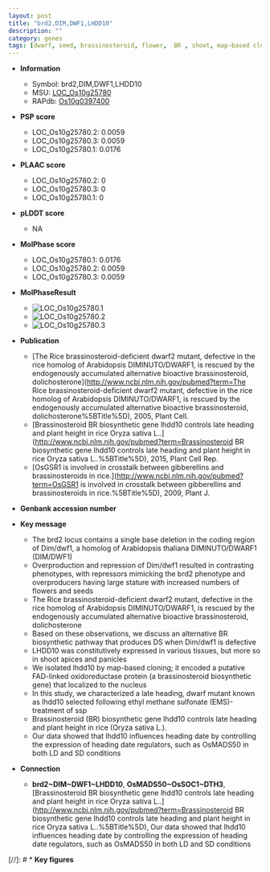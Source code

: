 ```yaml
---
layout: post
title: "brd2,DIM,DWF1,LHDD10"
description: ""
category: genes
tags: [dwarf, seed, brassinosteroid, flower,  BR , shoot, map-based cloning, height, heading date, Brassinosteroid, plant height, nucleus]
---
```


* **Information**  
    + Symbol: brd2,DIM,DWF1,LHDD10  
    + MSU: [LOC_Os10g25780](http://rice.plantbiology.msu.edu/cgi-bin/ORF_infopage.cgi?orf=LOC_Os10g25780)  
    + RAPdb: [Os10g0397400](http://rapdb.dna.affrc.go.jp/viewer/gbrowse_details/irgsp1?name=Os10g0397400)  

* **PSP score**  
    + LOC_Os10g25780.2: 0.0059 
    + LOC_Os10g25780.3: 0.0059 
    + LOC_Os10g25780.1: 0.0176 

* **PLAAC score**  
    + LOC_Os10g25780.2: 0 
    + LOC_Os10g25780.3: 0 
    + LOC_Os10g25780.1: 0 

* **pLDDT score**
    + NA


* **MolPhase score**
    + LOC_Os10g25780.1: 0.0176
    + LOC_Os10g25780.2: 0.0059
    + LOC_Os10g25780.3: 0.0059

* **MolPhaseResult**
    + ![LOC_Os10g25780.1](https://ricepsp.github.io/pictures/LOC_Os10g/LOC_Os10g25780.1.png)
    + ![LOC_Os10g25780.2](https://ricepsp.github.io/pictures/LOC_Os10g/LOC_Os10g25780.2.png)
    + ![LOC_Os10g25780.3](https://ricepsp.github.io/pictures/LOC_Os10g/LOC_Os10g25780.3.png)

* **Publication**  
    + [The Rice brassinosteroid-deficient dwarf2 mutant, defective in the rice homolog of Arabidopsis DIMINUTO/DWARF1, is rescued by the endogenously accumulated alternative bioactive brassinosteroid, dolichosterone](http://www.ncbi.nlm.nih.gov/pubmed?term=The Rice brassinosteroid-deficient dwarf2 mutant, defective in the rice homolog of Arabidopsis DIMINUTO/DWARF1, is rescued by the endogenously accumulated alternative bioactive brassinosteroid, dolichosterone%5BTitle%5D), 2005, Plant Cell.
    + [Brassinosteroid BR biosynthetic gene lhdd10 controls late heading and plant height in rice Oryza sativa L..](http://www.ncbi.nlm.nih.gov/pubmed?term=Brassinosteroid BR biosynthetic gene lhdd10 controls late heading and plant height in rice Oryza sativa L..%5BTitle%5D), 2015, Plant Cell Rep.
    + [OsGSR1 is involved in crosstalk between gibberellins and brassinosteroids in rice.](http://www.ncbi.nlm.nih.gov/pubmed?term=OsGSR1 is involved in crosstalk between gibberellins and brassinosteroids in rice.%5BTitle%5D), 2009, Plant J.

* **Genbank accession number**  

* **Key message**  
    + The brd2 locus contains a single base deletion in the coding region of Dim/dwf1, a homolog of Arabidopsis thaliana DIMINUTO/DWARF1 (DIM/DWF1)
    + Overproduction and repression of Dim/dwf1 resulted in contrasting phenotypes, with repressors mimicking the brd2 phenotype and overproducers having large stature with increased numbers of flowers and seeds
    + The Rice brassinosteroid-deficient dwarf2 mutant, defective in the rice homolog of Arabidopsis DIMINUTO/DWARF1, is rescued by the endogenously accumulated alternative bioactive brassinosteroid, dolichosterone
    + Based on these observations, we discuss an alternative BR biosynthetic pathway that produces DS when Dim/dwf1 is defective
    + LHDD10 was constitutively expressed in various tissues, but more so in shoot apices and panicles
    + We isolated lhdd10 by map-based cloning; it encoded a putative FAD-linked oxidoreductase protein (a brassinosteroid biosynthetic gene) that localized to the nucleus
    + In this study, we characterized a late heading, dwarf mutant known as lhdd10 selected following ethyl methane sulfonate (EMS)-treatment of ssp
    + Brassinosteroid (BR) biosynthetic gene lhdd10 controls late heading and plant height in rice (Oryza sativa L.).
    + Our data showed that lhdd10 influences heading date by controlling the expression of heading date regulators, such as OsMADS50 in both LD and SD conditions

* **Connection**  
    + __brd2~DIM~DWF1~LHDD10__, __OsMADS50~OsSOC1~DTH3__, [Brassinosteroid BR biosynthetic gene lhdd10 controls late heading and plant height in rice Oryza sativa L..](http://www.ncbi.nlm.nih.gov/pubmed?term=Brassinosteroid BR biosynthetic gene lhdd10 controls late heading and plant height in rice Oryza sativa L..%5BTitle%5D), Our data showed that lhdd10 influences heading date by controlling the expression of heading date regulators, such as OsMADS50 in both LD and SD conditions

[//]: # * **Key figures**  


